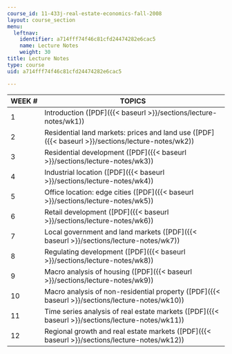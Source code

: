 ```yaml
---
course_id: 11-433j-real-estate-economics-fall-2008
layout: course_section
menu:
  leftnav:
    identifier: a714fff74f46c81cfd24474282e6cac5
    name: Lecture Notes
    weight: 30
title: Lecture Notes
type: course
uid: a714fff74f46c81cfd24474282e6cac5

---
```


| WEEK # | TOPICS |
| --- | --- |
| 1 | Introduction ([PDF]({{< baseurl >}}/sections/lecture-notes/wk1)) |
| 2 | Residential land markets: prices and land use ([PDF]({{< baseurl >}}/sections/lecture-notes/wk2)) |
| 3 | Residential development ([PDF]({{< baseurl >}}/sections/lecture-notes/wk3)) |
| 4 | Industrial location ([PDF]({{< baseurl >}}/sections/lecture-notes/wk4)) |
| 5 | Office location: edge cities ([PDF]({{< baseurl >}}/sections/lecture-notes/wk5)) |
| 6 | Retail development ([PDF]({{< baseurl >}}/sections/lecture-notes/wk6)) |
| 7 | Local government and land markets ([PDF]({{< baseurl >}}/sections/lecture-notes/wk7)) |
| 8 | Regulating development ([PDF]({{< baseurl >}}/sections/lecture-notes/wk8)) |
| 9 | Macro analysis of housing ([PDF]({{< baseurl >}}/sections/lecture-notes/wk9)) |
| 10 | Macro analysis of non-residential property ([PDF]({{< baseurl >}}/sections/lecture-notes/wk10)) |
| 11 | Time series analysis of real estate markets ([PDF]({{< baseurl >}}/sections/lecture-notes/wk11)) |
| 12 | Regional growth and real estate markets ([PDF]({{< baseurl >}}/sections/lecture-notes/wk12))